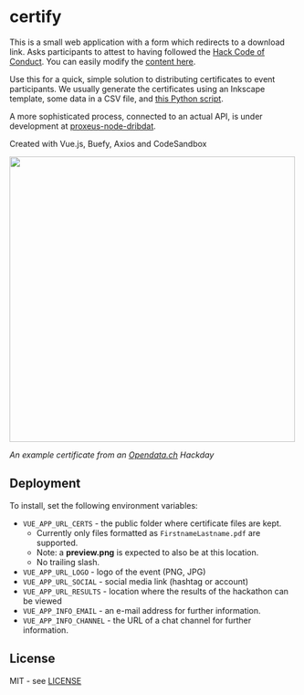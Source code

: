 # certify

This is a small web application with a form which redirects to a download link. Asks participants to attest to having followed the [Hack Code of Conduct](https://hackcodeofconduct.org/). You can easily modify the [content here](https://github.com/loleg/certify/blob/main/src/components/GetCertified.vue#L18).

Use this for a quick, simple solution to distributing certificates to event participants. We usually generate the certificates using an Inkscape template, some data in a CSV file, and [this Python script](https://gist.github.com/loleg/76a2cd97f4acf07ce70663c47a3dd641).

A more sophisticated process, connected to an actual API, is under development at [proxeus-node-dribdat](https://github.com/dribdat/proxeus-node-dribdat).

Created with Vue.js, Buefy, Axios and CodeSandbox

<img src="https://user-images.githubusercontent.com/31819/145542974-dfe06dac-ac04-4a48-946a-55a2f6c8acc5.png" width="500">

_An example certificate from an [Opendata.ch](https://opendata.ch) Hackday_

## Deployment

To install, set the following environment variables:

- `VUE_APP_URL_CERTS` - the public folder where certificate files are kept.
  - Currently only files formatted as `FirstnameLastname.pdf` are supported.
  - Note: a **preview.png** is expected to also be at this location.
  - No trailing slash.
- `VUE_APP_URL_LOGO` - logo of the event (PNG, JPG)
- `VUE_APP_URL_SOCIAL` - social media link (hashtag or account)
- `VUE_APP_URL_RESULTS` - location where the results of the hackathon can be viewed
- `VUE_APP_INFO_EMAIL` - an e-mail address for further information.
- `VUE_APP_INFO_CHANNEL` - the URL of a chat channel for further information.

## License

MIT - see [LICENSE](LICENSE)
